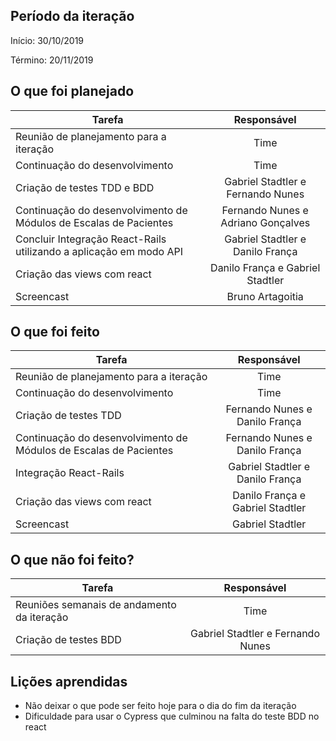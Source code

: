 ## Período da iteração

Início: 30/10/2019

Término: 20/11/2019

## O que foi planejado

| Tarefa                 | Responsável  |
| -----------------------|:------------:|
| Reunião de planejamento para a iteração | Time
| Continuação do desenvolvimento | Time
| Criação de testes TDD e BDD | Gabriel Stadtler e Fernando Nunes
| Continuação do desenvolvimento de Módulos de Escalas de Pacientes | Fernando Nunes e Adriano Gonçalves
| Concluir Integração React-Rails utilizando a aplicação em modo API | Gabriel Stadtler e Danilo França
| Criação das views com react | Danilo França e Gabriel Stadtler
| Screencast | Bruno Artagoitia


## O que foi feito

| Tarefa                 | Responsável  |
| -----------------------|:------------:|
| Reunião de planejamento para a iteração | Time
| Continuação do desenvolvimento | Time
| Criação de testes TDD | Fernando Nunes e Danilo França
| Continuação do desenvolvimento de Módulos de Escalas de Pacientes | Fernando Nunes e Danilo França
| Integração React-Rails | Gabriel Stadtler e Danilo França
| Criação das views com react | Danilo França e Gabriel Stadtler
| Screencast | Gabriel Stadtler

## O que não foi feito?

| Tarefa                 | Responsável  |
| -----------------------|:------------:|
| Reuniões semanais de andamento da iteração | Time
| Criação de testes BDD | Gabriel Stadtler e Fernando Nunes

## Lições aprendidas

* Não deixar o que pode ser feito hoje para o dia do fim da iteração
* Dificuldade para usar o Cypress que culminou na falta do teste BDD no react



